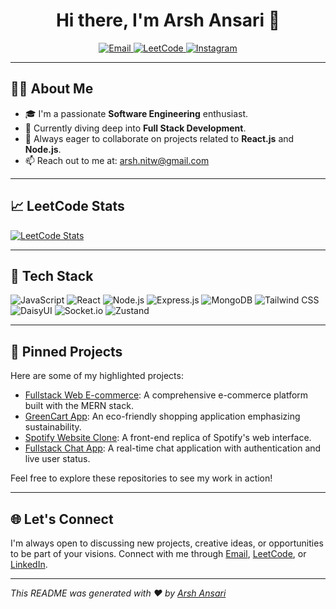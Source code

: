 <h1 align="center">Hi there, I'm Arsh Ansari 👋</h1>

<p align="center">
  <a href="mailto:arsh.nitw@gmail.com">
    <img src="https://img.shields.io/badge/Email-arsh.nitw@gmail.com-red?style=flat-square&logo=gmail" alt="Email" />
  </a>
  <a href="https://leetcode.com/u/arshansari23122003/" target="_blank">
    <img src="https://img.shields.io/badge/LeetCode-ArshAnsari-orange?style=flat-square&logo=leetcode" alt="LeetCode" />
  </a>
  <a href="https://www.instagram.com/arsh_ansari_2312/" target="_blank">
    <img src="https://img.shields.io/badge/Instagram-@arsh_ansari_2312-purple?style=flat-square&logo=instagram" alt="Instagram" />
  </a>
</p>

---

## 👨‍💻 About Me

- 🎓 I'm a passionate **Software Engineering** enthusiast.
- 🌱 Currently diving deep into **Full Stack Development**.
- 💬 Always eager to collaborate on projects related to **React.js** and **Node.js**.
- 📫 Reach out to me at: [arsh.nitw@gmail.com](mailto:arsh.nitw@gmail.com)

---

## 📈 LeetCode Stats

[![LeetCode Stats](https://leetcard.jacoblin.cool/ArshAnsari?theme=dark)](https://leetcode.com/u/ArshAnsari/)


---

## 🚀 Tech Stack

![JavaScript](https://img.shields.io/badge/-JavaScript-black?style=flat-square&logo=javascript)
![React](https://img.shields.io/badge/-React-black?style=flat-square&logo=react)
![Node.js](https://img.shields.io/badge/-Node.js-black?style=flat-square&logo=node.js)
![Express.js](https://img.shields.io/badge/-Express.js-black?style=flat-square&logo=express)
![MongoDB](https://img.shields.io/badge/-MongoDB-black?style=flat-square&logo=mongodb)
![Tailwind CSS](https://img.shields.io/badge/-Tailwind%20CSS-black?style=flat-square&logo=tailwind-css)
![DaisyUI](https://img.shields.io/badge/-DaisyUI-black?style=flat-square&logo=daisyui)
![Socket.io](https://img.shields.io/badge/-Socket.io-black?style=flat-square&logo=socket.io)
![Zustand](https://img.shields.io/badge/-Zustand-black?style=flat-square&logo=zustand)

---

## 📌 Pinned Projects

Here are some of my highlighted projects:

- [Fullstack Web E-commerce](https://github.com/ArshAnsari23122003/fullstack-web-ecommerce): A comprehensive e-commerce platform built with the MERN stack.
- [GreenCart App](https://github.com/ArshAnsari23122003/greencart-app-deploy): An eco-friendly shopping application emphasizing sustainability.
- [Spotify Website Clone](https://github.com/ArshAnsari23122003/spotify-website-clone): A front-end replica of Spotify's web interface.
- [Fullstack Chat App](https://github.com/ArshAnsari23122003/fullstack-chat-app): A real-time chat application with authentication and live user status.

Feel free to explore these repositories to see my work in action!

---

## 🌐 Let's Connect

I'm always open to discussing new projects, creative ideas, or opportunities to be part of your visions. Connect with me through [Email](mailto:arsh.nitw@gmail.com), [LeetCode](https://leetcode.com/u/arshansari23122003/), or [LinkedIn](https://www.linkedin.com/in/arsh-ansari-317b62271/).

---

*This README was generated with ❤️ by [Arsh Ansari](https://github.com/ArshAnsari23122003)*
